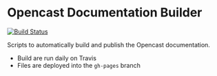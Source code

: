 Opencast Documentation Builder
==============================

[![Build Status](https://travis-ci.org/opencast/docs.opencast.org.svg?branch=master)
](https://travis-ci.org/opencast/docs.opencast.org)

Scripts to automatically build and publish the Opencast documentation.

- Build are run daily on Travis
- Files are deployed into the `gh-pages` branch
